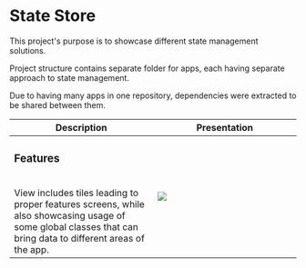 # State Store

This project's purpose is to showcase different state management solutions.

Project structure contains separate folder for apps, each having separate approach to state management.

Due to having many apps in one repository, dependencies were extracted to be shared between them.

<table>
  <thead>
    <tr>
      <th width="50%">Description</th>
      <th width="50%">Presentation</th>
    </tr>
  </thead>
  <tbody>
  <tr width="600px">
      <td>
        <h3>Features</h3>
        <br>
        View includes tiles leading to proper features screens, while also showcasing usage of some global classes that can bring data to different areas of the app.
      </td>
      <td>
        <image src="https://github.com/kbudulski/state_store/assets/33528651/0506f1dd-3918-40f1-bc9a-3f7bb5b501c6">
      </td>
  </tr>
  </tbody>
</table>
